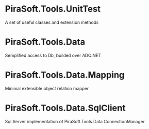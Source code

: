﻿# PiraSoft.Tools.UnitTest

A set of useful classes and extension methods

# PiraSoft.Tools.Data
Semplified access to Db, builded over ADO.NET

# PiraSoft.Tools.Data.Mapping
Minimal extensible object relation mapper

# PiraSoft.Tools.Data.SqlClient
Sql Server implementation of PiraSoft.Tools.Data ConnectionManager